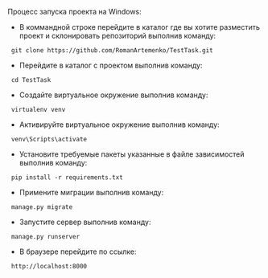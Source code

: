 Процесс запуска проекта на Windows:

- В коммандной строке перейдите в каталог где вы хотите разместить проект и склонировать репозиторий выполнив команду:

```
 git clone https://github.com/RomanArtemenko/TestTask.git
```

- Перейдите в каталог с проектом выполнив команду:

```
 cd TestTask
```

- Создайте виртуальное окружение выполнив команду:

```
 virtualenv venv
```

- Активируйте виртуальное окружение выполнив команду:

```
 venv\Scripts\activate
```

- Установите требуемые пакеты указанные в файле зависимостей выполнив команду:

```
 pip install -r requirements.txt
```

- Примените миграции выполнив команду:

```
 manage.py migrate
```

- Запустите сервер выполнив команду:

```
 manage.py runserver
```

- В браузере перейдите по ссылке:

```
 http://localhost:8000
 ```
